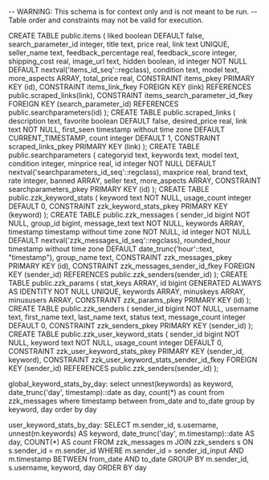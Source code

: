 -- WARNING: This schema is for context only and is not meant to be run.
-- Table order and constraints may not be valid for execution.

CREATE TABLE public.items (
  liked boolean DEFAULT false,
  search_parameter_id integer,
  title text,
  price real,
  link text UNIQUE,
  seller_name text,
  feedback_percentage real,
  feedback_score integer,
  shipping_cost real,
  image_url text,
  hidden boolean,
  id integer NOT NULL DEFAULT nextval('items_id_seq'::regclass),
  condition text,
  model text,
  more_aspects ARRAY,
  total_price real,
  CONSTRAINT items_pkey PRIMARY KEY (id),
  CONSTRAINT items_link_fkey FOREIGN KEY (link) REFERENCES public.scraped_links(link),
  CONSTRAINT items_search_parameter_id_fkey FOREIGN KEY (search_parameter_id) REFERENCES public.searchparameters(id)
);
CREATE TABLE public.scraped_links (
  description text,
  favorite boolean DEFAULT false,
  desired_price real,
  link text NOT NULL,
  first_seen timestamp without time zone DEFAULT CURRENT_TIMESTAMP,
  count integer DEFAULT 1,
  CONSTRAINT scraped_links_pkey PRIMARY KEY (link)
);
CREATE TABLE public.searchparameters (
  categoryid text,
  keywords text,
  model text,
  condition integer,
  minprice real,
  id integer NOT NULL DEFAULT nextval('searchparameters_id_seq'::regclass),
  maxprice real,
  brand text,
  rate integer,
  banned ARRAY,
  seller text,
  more_aspects ARRAY,
  CONSTRAINT searchparameters_pkey PRIMARY KEY (id)
);
CREATE TABLE public.zzk_keyword_stats (
  keyword text NOT NULL,
  usage_count integer DEFAULT 0,
  CONSTRAINT zzk_keyword_stats_pkey PRIMARY KEY (keyword)
);
CREATE TABLE public.zzk_messages (
  sender_id bigint NOT NULL,
  group_id bigint,
  message_text text NOT NULL,
  keywords ARRAY,
  timestamp timestamp without time zone NOT NULL,
  id integer NOT NULL DEFAULT nextval('zzk_messages_id_seq'::regclass),
  rounded_hour timestamp without time zone DEFAULT date_trunc('hour'::text, "timestamp"),
  group_name text,
  CONSTRAINT zzk_messages_pkey PRIMARY KEY (id),
  CONSTRAINT zzk_messages_sender_id_fkey FOREIGN KEY (sender_id) REFERENCES public.zzk_senders(sender_id)
);
CREATE TABLE public.zzk_params (
  stat_keys ARRAY,
  id bigint GENERATED ALWAYS AS IDENTITY NOT NULL UNIQUE,
  keywords ARRAY,
  minuskeys ARRAY,
  minususers ARRAY,
  CONSTRAINT zzk_params_pkey PRIMARY KEY (id)
);
CREATE TABLE public.zzk_senders (
  sender_id bigint NOT NULL,
  username text,
  first_name text,
  last_name text,
  status text,
  message_count integer DEFAULT 0,
  CONSTRAINT zzk_senders_pkey PRIMARY KEY (sender_id)
);
CREATE TABLE public.zzk_user_keyword_stats (
  sender_id bigint NOT NULL,
  keyword text NOT NULL,
  usage_count integer DEFAULT 0,
  CONSTRAINT zzk_user_keyword_stats_pkey PRIMARY KEY (sender_id, keyword),
  CONSTRAINT zzk_user_keyword_stats_sender_id_fkey FOREIGN KEY (sender_id) REFERENCES public.zzk_senders(sender_id)
);



<!-- functions -->
global_keyword_stats_by_day:
  select
    unnest(keywords) as keyword,
    date_trunc('day', timestamp)::date as day,
    count(*) as count
  from zzk_messages
  where timestamp between from_date and to_date
  group by keyword, day
  order by day

user_keyword_stats_by_day:
  SELECT
    m.sender_id,
    s.username,
    unnest(m.keywords) AS keyword,
    date_trunc('day', m.timestamp)::date AS day,
    COUNT(*) AS count
  FROM zzk_messages m
  JOIN zzk_senders s ON s.sender_id = m.sender_id
  WHERE m.sender_id = sender_id_input
    AND m.timestamp BETWEEN from_date AND to_date
  GROUP BY m.sender_id, s.username, keyword, day
  ORDER BY day
